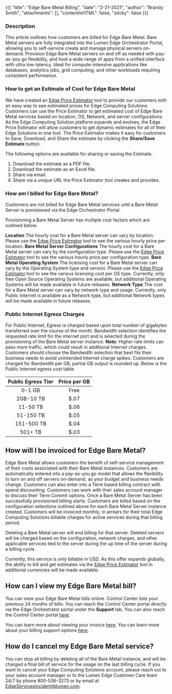 {{{
  "title": "Edge Bare Metal Billing",
  "date": "2-21-2021",
  "author": "Brandy Smith",
  "attachments": [],
  "contentIsHTML": false,
  "sticky": false
}}}

### Description

This article outlines how customers are billed for Edge Bare Metal.
Bare Metal servers are fully integrated into the Lumen Edge Orchestrator Portal, allowing you to self-service create and manage physical servers on-demand.
Provision Edge Bare Metal servers on and off as needed with pay-as-you go flexibility, and host a wide range of apps from a unified interface with ultra low-latency.
Ideal for compute-intensive applications like databases, analytics jobs, grid computing, and other workloads requiring consistent performance.

### How to get an Estimate of Cost for Edge Bare Metal

We have created an [Edge Price Estimator](https://www.ctl.io/estimator/) tool to provide our customers with an easy way to see estimated prices for Edge Computing Solutions.
Customers can use the Price Estimator to get estimated cost of Edge Bare Metal services based on location, OS, Network, and server configurations.
As the Edge Computing Solution platform expands and evolves, the Edge Price Estimator will allow customers to get dynamic estimates for all of their Edge Solutions in one tool.
The Price Estimator makes it easy for customers to Save, Download, and Share the estimate by clicking the **Share/Save Estimate** button.

The following options are available for sharing or saving the Estimate.
1. Download the estimate as a PDF file.
2. Download the estimate as an Excel file.
3. Share via email.
4. Share via a unique URL the Price Estimator tool creates and provides.

### How am I billed for Edge Bare Metal?

Customers are not billed for Edge Bare Metal services until a Bare Metal Server is provisioned via the Edge Orchestrator Portal.

Provisioning a Bare Metal Server has multiple cost factors which are outlined below.

**Location** The hourly cost for a Bare Metal server can vary by location. Please use the [Edge Price Estimator](https://www.ctl.io/estimator/) tool to see the various hourly price per location.
**Bare Metal Server Configurations** The hourly cost for a Bare Metal server can vary by the configuration type. Please use the [Edge Price Estimator](https://www.ctl.io/estimator/) tool to see the various hourly price per configuration type.
**Bare Metal Operating System** The licensing cost for a Bare Metal server can vary by the Operating System type and version. Please use the [Edge Price Estimator](https://www.ctl.io/estimator/) tool to see the various licensing cost per OS type.
Currently, only free Open Source Operating Systems are available, but additional Operating Systems will be made available in future releases.
**Network Type** The cost for a Bare Metal server can vary by network type and usage.
Currently, only Public Internet is available as a Network type, but additional Network types will be made available in future releases.

### Public Internet Egress Charges

For Public Internet, Egress is charged based upon total number of gigabytes transferred over the course of the month.
Bandwidth selection identifies the requested rate limit for the internet port and is selected during the provisioning of the Bare Metal server instance.
**Note:** Higher rate limits can pass more traffic, which could result in additional Internet charges.
Customers should choose the Bandwidth selection that best fits their business needs to avoid unintended Internet charge spikes.
Customers are charged for Bandwidth per GB, partial GB output is rounded up.
Below is the Public Internet egress cost table.

| Public Egress Tier | Price per GB   |
|:------------------:|:--------------:|
| 0-1 GB             | Free           |
| 2GB-10 TB          | $.07           |
| 11-50 TB           | $.06           |
| 51-150 TB          | $.05           |
| 151-500 TB         | $.04           |
| 501+ TB            | $.03           |

## How will I be invoiced for Edge Bare Metal?

Edge Bare Metal allows customers the benefit of self-service management of their costs associated with their Bare Metal instances.
Customers are automatically entered into a pay-as-you go model that allows the flexibility to turn on and off servers on-demand, as your budget and business needs change.
Customers can also enter into a Term based billing contract with spend discounting. Customers can work with their sales account manager to discuss their Term Commit options.
Once a Bare Metal Server has been successfully provisioned billing starts.
Customers are billed based on the configuration selections outlined above for each Bare Metal Server instance created.
Customers will be invoiced monthly, in arrears for their total Edge Computing Solutions billable charges for active services during that billing period.

Deleting a Bare Metal server will end billing for that server.
Deleted servers will be charged based on the configuration, network charges, and other applicable services tied to the server during the up time of the server during a billing cycle.

Currently, this service is only billable in USD. As this offer expands globally, the ability to bill and get estimates via the [Edge Price Estimator](https://www.ctl.io/estimator/) tool in additional currencies will be made available.

## How can I view my Edge Bare Metal bill?

You can view your Edge Bare Metal bills online. Control Center lists your previous 24 months of bills.
You can reach the Control Center portal directly via the Edge Orchestrator portal under the **Support** tab.
You can also reach the Control Center portal [here](https://www.lumen.com/login).

You can learn more about viewing your invoice [here](https://www.lumen.com/help/en-us/control-center/billing/viewing-your-bill.html).
You can learn more about your billing support options [here](https://www.lumen.com/help/en-us/control-center/billing.html).

## How do I cancel my Edge Bare Metal service?

You can stop all billing by deleting all of the Bare Metal instance, and will be charged a final bill of service for the usage on the last billing cycle.
If you want to cancel your Edge Computing Solutions account, please reach out to your sales account manager or to the Lumen Edge Customer Care team 24/7 by phone 800-536-3273 or by email at [EdgeServicesIncident@lumen.com](mailto:EdgeServicesIncident@lumen.com).
